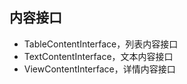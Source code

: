 内容接口
----------------

- TableContentInterface，列表内容接口
- TextContentInterface，文本内容接口
- ViewContentInterface，详情内容接口
